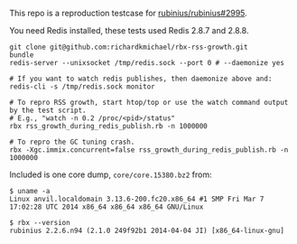 This repo is a reproduction testcase for [rubinius/rubinius#2995](https://github.com/rubinius/rubinius/issues/2995).

You need Redis installed, these tests used Redis 2.8.7 and 2.8.8.

```
git clone git@github.com:richardkmichael/rbx-rss-growth.git
bundle
redis-server --unixsocket /tmp/redis.sock --port 0 # --daemonize yes

# If you want to watch redis publishes, then daemonize above and:
redis-cli -s /tmp/redis.sock monitor

# To repro RSS growth, start htop/top or use the watch command output by the test script.
# E.g., "watch -n 0.2 /proc/<pid>/status"
rbx rss_growth_during_redis_publish.rb -n 1000000

# To repro the GC tuning crash.
rbx -Xgc.immix.concurrent=false rss_growth_during_redis_publish.rb -n 1000000
```

Included is one core dump, `core/core.15380.bz2` from:

```
$ uname -a
Linux anvil.localdomain 3.13.6-200.fc20.x86_64 #1 SMP Fri Mar 7 17:02:28 UTC 2014 x86_64 x86_64 x86_64 GNU/Linux

$ rbx --version
rubinius 2.2.6.n94 (2.1.0 249f92b1 2014-04-04 JI) [x86_64-linux-gnu]
```
